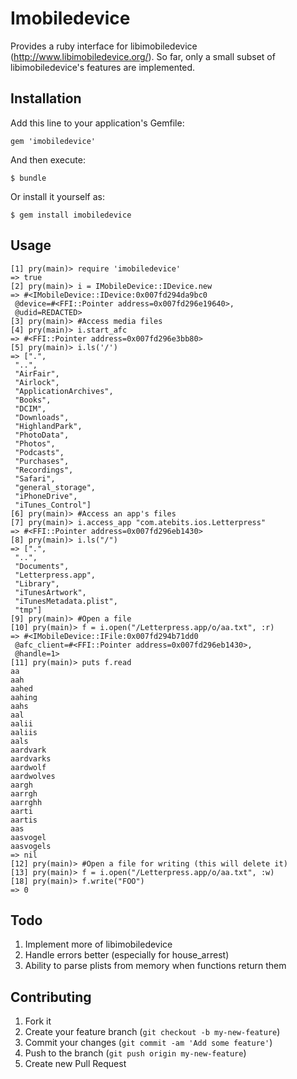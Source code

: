 # Imobiledevice

Provides a ruby interface for libimobiledevice (http://www.libimobiledevice.org/).  So far, only a small subset of libimobiledevice's features are implemented.

## Installation

Add this line to your application's Gemfile:

    gem 'imobiledevice'

And then execute:

    $ bundle

Or install it yourself as:

    $ gem install imobiledevice

## Usage

``` pry
[1] pry(main)> require 'imobiledevice'
=> true
[2] pry(main)> i = IMobileDevice::IDevice.new
=> #<IMobileDevice::IDevice:0x007fd294da9bc0
 @device=#<FFI::Pointer address=0x007fd296e19640>,
 @udid=REDACTED>
[3] pry(main)> #Access media files
[4] pry(main)> i.start_afc
=> #<FFI::Pointer address=0x007fd296e3bb80>
[5] pry(main)> i.ls('/')
=> [".",
 "..",
 "AirFair",
 "Airlock",
 "ApplicationArchives",
 "Books",
 "DCIM",
 "Downloads",
 "HighlandPark",
 "PhotoData",
 "Photos",
 "Podcasts",
 "Purchases",
 "Recordings",
 "Safari",
 "general_storage",
 "iPhoneDrive",
 "iTunes_Control"]
[6] pry(main)> #Access an app's files
[7] pry(main)> i.access_app "com.atebits.ios.Letterpress"
=> #<FFI::Pointer address=0x007fd296eb1430>
[8] pry(main)> i.ls("/")
=> [".",
 "..",
 "Documents",
 "Letterpress.app",
 "Library",
 "iTunesArtwork",
 "iTunesMetadata.plist",
 "tmp"]
[9] pry(main)> #Open a file
[10] pry(main)> f = i.open("/Letterpress.app/o/aa.txt", :r) 
=> #<IMobileDevice::IFile:0x007fd294b71dd0
 @afc_client=#<FFI::Pointer address=0x007fd296eb1430>,
 @handle=1>
[11] pry(main)> puts f.read
aa
aah
aahed
aahing
aahs
aal
aalii
aaliis
aals
aardvark
aardvarks
aardwolf
aardwolves
aargh
aarrgh
aarrghh
aarti
aartis
aas
aasvogel
aasvogels
=> nil
[12] pry(main)> #Open a file for writing (this will delete it)
[13] pry(main)> f = i.open("/Letterpress.app/o/aa.txt", :w)
[18] pry(main)> f.write("FOO")
=> 0
```

## Todo

1. Implement more of libimobiledevice 
2. Handle errors better (especially for house_arrest)
3. Ability to parse plists from memory when functions return them 

## Contributing

1. Fork it
2. Create your feature branch (`git checkout -b my-new-feature`)
3. Commit your changes (`git commit -am 'Add some feature'`)
4. Push to the branch (`git push origin my-new-feature`)
5. Create new Pull Request

